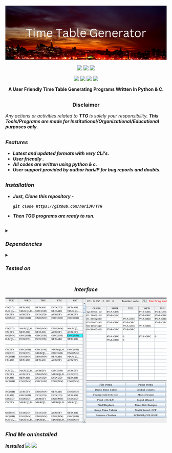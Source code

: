 <!-- TTG -->

<p align="center">
  <img src="TTG.png">
</p>

<p align="center">
  <img src="https://img.shields.io/badghttps://github.com/hariJP/TTG/edit/main/e/VERSION-1.0.1-green">
  <img src="https://img.shields.io/badge/LICENSE-GNU%20v3.0-orange">
  <img src="https://img.shields.io/badge/ISSUES-0%20OPEN-red">
  
</p>

<p align="center">
  <img src="https://img.shields.io/badge/Author-hariJP-blue">
  <img src="https://img.shields.io/badge/Open%20Source-yes-brightgreen">
  <img src="https://img.shields.io/badge/Maintained%3F-yes-9cf">
  <img src="https://img.shields.io/badge/Written%20In-Py/C-blue">

</p>

<p align="center"><b>A User Friendly Time Table Generating Programs Written In Python & C.</b></p>

##
<h3><p align="center">Disclaimer</p></h3>
<i>Any actions or activities related to <b>TTG</b> is solely your responsibility.
<b>This Tools/Programs are made for Institutional/Organizational/Educational purposes only.

##

### Features

- Latest and updated formats with very CLI's.
- User friendly  .
- All codes are written using python & c.
- User support provided by author hariJP for bug reports and doubts.

##
### Installation

- Just, Clone this repository -
  ```
  git clone https://github.com/hariJP/TTG
  ```

- Then ***TGG*** programs are ready to run.

##

##

<details>
  <summary><h3>Dependencies</h3></summary>

<b>TTG</b> requires following programs to run properly - 
- `git`
- `python3`
- `c`

> Make sure all the dependencies that is included in the program are installed before running the py/c program.


</details>

<details>
  <summary><h3>Tested on</h3></summary>
installed
- **Kali**
- **Ubuntu**
- **Debian**
- **Arch**https://github.com/hariJP/TTG/edit/main/
- **Manjaro**
- **Fedora**
- **Windows**
</details>



##

<h3 align="center"><i>Interface</i></h3>
<p align="center">
<img src="interface.png"/>
</p>

### Find Me on:installed
<p align="left">installed
  <a href="https://www.instagram.com/hari.jayram" target="_blank"><img src="https://img.shields.io/badge/Socials-grey?style=for-the-badge&logo=linktree"></a>
  <a href="https://github.com/hariJP" target="_blank"><img src="https://img.shields.io/badge/Github-blue?style=for-the-badge&logo=github"></a>
</p>
